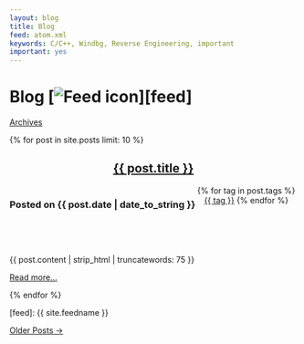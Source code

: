 ```yaml
---
layout: blog
title: Blog
feed: atom.xml
keywords: C/C++, Windbg, Reverse Engineering, important
important: yes
---
```


Blog [![Feed icon](/images/feed-icon-14x14.png)][feed]
=====================
<span class="low-top quiet large-bottom"><a href="/archives" class="small quiet">Archives</a></span>
<p/>

{% for post in site.posts limit: 10 %}
<article>
<header>
<h2 class="prepend-top"><a href="{{ post.url }}">{{ post.title }}</a></h2>
<h3 class="datetext" style="float:left">
Posted on {{ post.date | date_to_string }}
</h3>
<span class="tag-list"> 
{% for tag in post.tags %}
<a href="/tags/{{ tag | slugize }}/">{{ tag }}</a> 
{% endfor %}
</span>
</header>


<div class="c">&nbsp;</div>
<p>{{ post.content | strip_html | truncatewords: 75 }}</p>
<footer>
<p><a href="{{ post.url }}">Read more...</a></p>
</footer>
</article>
{% endfor %}


[feed]: {{ site.feedname }}



<p>
<a href="/archives">Older Posts &rarr;</a>
</p>


